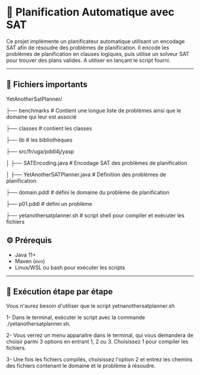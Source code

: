 # 🤖 Planification Automatique avec SAT

Ce projet implémente un planificateur automatique utilisant un encodage SAT afin de résoudre des problèmes de planification. Il encode les problèmes de planification en clauses logiques, puis utilise un solveur SAT pour trouver des plans valides. A utiliser en lançant le script fourni.

---

## 📁 Fichiers importants

YetAnotherSatPlanner/

├── benchmarks # Contient une longue liste de problèmes ainsi que le domaine qui leur est associé

├── classes # contient les classes

├── lib # les bibliothèques

├── src/fr/uga/pddl4j/yasp

│   ├── SATEncoding.java # Encodage SAT des problèmes de planification

│   ├── YetAnotherSATPlanner.java # Définition des problèmes de planification

├── domain.pddl # défini le domaine du problème de planification

├── p01.pddl # défini un problème

├── yetanothersatplanner.sh # script shell pour compiler et exécuter les fichiers


## ⚙️ Prérequis

- Java 11+
- Maven (`mvn`)
- Linux/WSL ou bash pour exécuter les scripts

---

## 🚀 Exécution étape par étape

Vous n'aurez besoin d'utiliser que le script yetnanothersatplanner.sh

1- Dans le terminal, exécuter le script avec la commande ./yetanothersatplanner.sh.

2- Vous verrez un menu apparaitre dans le terminal, qui vous demandera de choisir parmi 3 options en entrant 1, 2 ou 3. Choisissez 1 pour compiler les fichiers.

3- Une fois les fichiers compilés, choisissez l'option 2 et entrez les chemins des fichiers contenant le domaine et le problème à résoudre.
